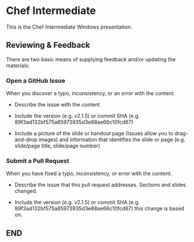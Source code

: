 # Chef Intermediate

This is the Chef Intermediate Windows presentation.

## Reviewing & Feedback

There are two basic means of supplying feedback and/or updating the materials:

### Open a GitHub Issue

When you discover a typo, inconsistency, or an error with the content.

* Describe the issue with the content

* Include the version (e.g. v2.1.5) or commit SHA (e.g. 89f3ad132bf575a85973935d3e88ae66c10fcd67)

* Include a picture of the slide or handout page (Issues allow you to drag-and-drop images) and information that identifies the slide or page (e.g. slide/page title, slide/page number)

### Submit a Pull Request

When you have fixed a typo, inconsistency, or error with the content.

* Describe the issue that this pull request addresses. Sections and slides changed.

* Include the version (e.g. v2.1.5) or commit SHA (e.g. 89f3ad132bf575a85973935d3e88ae66c10fcd67) this change is based on.
## END
